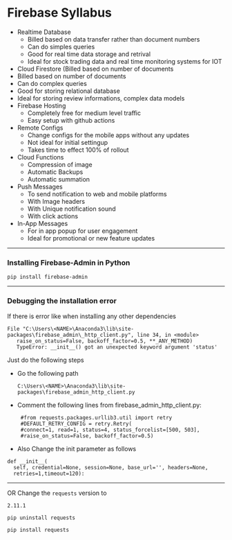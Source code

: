 # Firebase Syllabus

- Realtime Database
  - Billed based on data transfer rather than document numbers
  - Can do simples queries
  - Good for real time data storage and retrival
  - Ideal for stock trading data and real time monitoring systems for IOT
 - Cloud Firestore (Billed based on number of documents
  - Billed based on number of documents
  - Can do complex queries
  - Good for storing relational database
  - Ideal for storing review informations, complex data models
- Firebase Hosting
  - Completely free for medium level traffic
  - Easy setup with github actions
- Remote Configs
  - Change configs for the mobile apps without any updates
  - Not ideal for initial settingup
  - Takes time to effect 100% of rollout
- Cloud Functions
  - Compression of image
  - Automatic Backups
  - Automatic summation
- Push Messages
  - To send notification to web and mobile platforms
  - With Image headers
  - With Unique notification sound
  - With click actions
- In-App Messages
  - For in app popup for user engagement
  - Ideal for promotional or new feature updates
  
 ---
 
 ### Installing Firebase-Admin in Python
 ```console
 pip install firebase-admin
 ```
 
 ---
 
 ### Debugging the installation error
 
 If there is error like when installing any other dependencies
 ```console
 File "C:\Users\<NAME>\Anaconda3\lib\site-packages\firebase_admin\_http_client.py", line 34, in <module>
    raise_on_status=False, backoff_factor=0.5, **_ANY_METHOD)
    TypeError: __init__() got an unexpected keyword argument 'status'
 ```
 
Just do the following steps
- Go the following path
  ```console
  C:\Users\<NAME>\Anaconda3\lib\site-packages\firebase_admin_http_client.py
  ```
- Comment the following lines from firebase_admin_http_client.py:
  ```console
   #from requests.packages.urllib3.util import retry
   #DEFAULT_RETRY_CONFIG = retry.Retry(
   #connect=1, read=1, status=4, status_forcelist=[500, 503],
   #raise_on_status=False, backoff_factor=0.5)
  ```
- Also Change the init parameter as follows
```console
def __init__(
  self, credential=None, session=None, base_url='', headers=None,
  retries=1,timeout=120):
```
---
OR
Change the `requests` version to 
```console
2.11.1
```

```bash
pip uninstall requests
```

```bash
pip install requests
```



